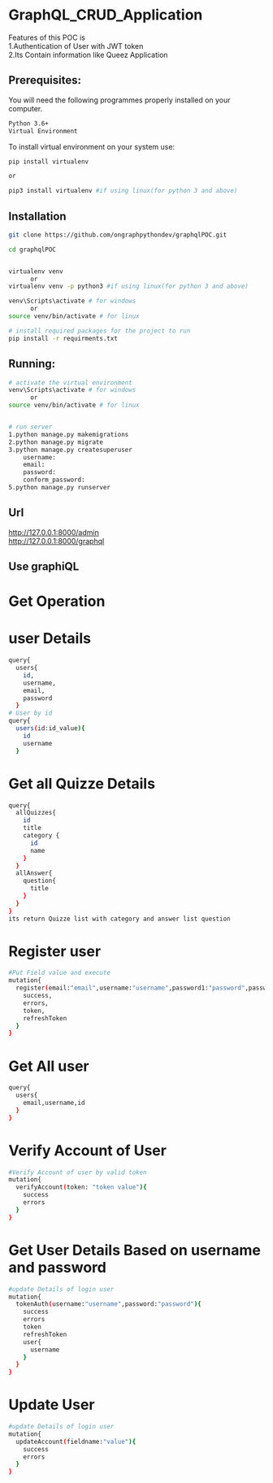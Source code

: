 # GraphQL_CRUD_Application

<p> Features of this POC is
<br>
1.Authentication of User with JWT token<br>
2.Its Contain information like Queez Application</p>

## Prerequisites:
You will need the following programmes properly installed on your computer.
    
```bash
Python 3.6+
Virtual Environment
```

To install virtual environment on your system use:

```bash
pip install virtualenv

or

pip3 install virtualenv #if using linux(for python 3 and above)
```

## Installation

```bash
git clone https://github.com/ongraphpythondev/graphqlPOC.git

cd graphqlPOC


virtualenv venv
      or
virtualenv venv -p python3 #if using linux(for python 3 and above)

venv\Scripts\activate # for windows
      or
source venv/bin/activate # for linux

# install required packages for the project to run
pip install -r requirments.txt

```

## Running:

```bash
# activate the virtual environment
venv\Scripts\activate # for windows
      or
source venv/bin/activate # for linux


# run server
1.python manage.py makemigrations
2.python manage.py migrate
3.python manage.py createsuperuser
    username:
    email:
    password:
    conform_password:
5.python manage.py runserver
```
## Url
http://127.0.0.1:8000/admin <br>
http://127.0.0.1:8000/graphql

## Use graphiQL
# Get Operation
# user Details
```bash
query{
  users{
    id,
    username,
    email,
    password
  }
# User by id
query{
  users(id:id_value){
    id
    username
  }
``` 
# Get all Quizze Details
```bash
query{
  allQuizzes{
  	id
    title
    category {
      id
      name
    }
  }
  allAnswer{
    question{
      title
    }
  }
}
its return Quizze list with category and answer list question
```
# Register user
```bash
#Put Field value and execute
mutation{
  register(email:"email",username:"username",password1:"password",password2:"password"){
    success,
    errors,
    token,    
    refreshToken
  } 
}
```
# Get All user
```bash
query{
  users{
    email,username,id
  }
}
```

# Verify Account of User
```bash
#Verify Account of user by valid token
mutation{
  verifyAccount(token: "token value"){
    success
    errors
  }
}
```
# Get User Details Based on username and password
```bash
#update Details of login user
mutation{
  tokenAuth(username:"username",password:"password"){
    success
    errors
    token
    refreshToken
    user{
      username
    }
  }
}
```
# Update User
```bash
#update Details of login user
mutation{
  updateAccount(fieldname:"value"){
    success
    errors
  }
}
```



